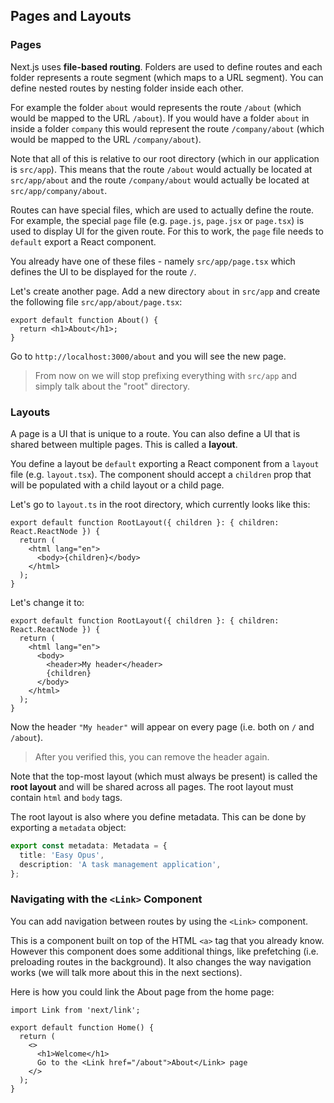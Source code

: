 ## Pages and Layouts

### Pages

Next.js uses **file-based routing**.
Folders are used to define routes and each folder represents a route segment (which maps to a URL segment).
You can define nested routes by nesting folder inside each other.

For example the folder `about` would represents the route `/about` (which would be mapped to the URL `/about`).
If you would have a folder `about` in inside a folder `company` this would represent the route `/company/about` (which would be mapped to the URL `/company/about`).

Note that all of this is relative to our root directory (which in our application is `src/app`).
This means that the route `/about` would actually be located at `src/app/about` and the route `/company/about` would actually be located at `src/app/company/about`.

Routes can have special files, which are used to actually define the route.
For example, the special `page` file (e.g. `page.js`, `page.jsx` or `page.tsx`) is used to display UI for the given route.
For this to work, the `page` file needs to `default` export a React component.

You already have one of these files - namely `src/app/page.tsx` which defines the UI to be displayed for the route `/`.

Let's create another page.
Add a new directory `about` in `src/app` and create the following file `src/app/about/page.tsx`:

```tsx
export default function About() {
  return <h1>About</h1>;
}
```

Go to `http://localhost:3000/about` and you will see the new page.

> From now on we will stop prefixing everything with `src/app` and simply talk about the "root" directory.

### Layouts

A page is a UI that is unique to a route.
You can also define a UI that is shared between multiple pages.
This is called a **layout**.

You define a layout be `default` exporting a React component from a `layout` file (e.g. `layout.tsx`).
The component should accept a `children` prop that will be populated with a child layout or a child page.

Let's go to `layout.ts` in the root directory, which currently looks like this:

```tsx
export default function RootLayout({ children }: { children: React.ReactNode }) {
  return (
    <html lang="en">
      <body>{children}</body>
    </html>
  );
}
```

Let's change it to:

```tsx
export default function RootLayout({ children }: { children: React.ReactNode }) {
  return (
    <html lang="en">
      <body>
        <header>My header</header>
        {children}
      </body>
    </html>
  );
}
```

Now the header `"My header"` will appear on every page (i.e. both on `/` and `/about`).

> After you verified this, you can remove the header again.

Note that the top-most layout (which must always be present) is called the **root layout** and will be shared across all pages.
The root layout must contain `html` and `body` tags.

The root layout is also where you define metadata.
This can be done by exporting a `metadata` object:

```ts
export const metadata: Metadata = {
  title: 'Easy Opus',
  description: 'A task management application',
};
```

### Navigating with the `<Link>` Component

You can add navigation between routes by using the `<Link>` component.

This is a component built on top of the HTML `<a>` tag that you already know.
However this component does some additional things, like prefetching (i.e. preloading routes in the background).
It also changes the way navigation works (we will talk more about this in the next sections).

Here is how you could link the About page from the home page:

```tsx
import Link from 'next/link';

export default function Home() {
  return (
    <>
      <h1>Welcome</h1>
      Go to the <Link href="/about">About</Link> page
    </>
  );
}
```
